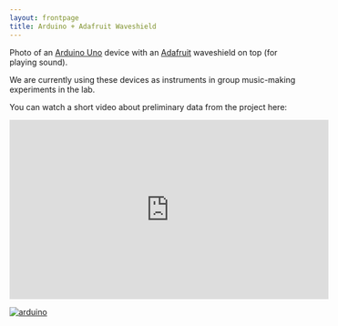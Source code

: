 ```yaml
---
layout: frontpage
title: Arduino + Adafruit Waveshield
---
```


Photo of an [Arduino Uno](https://www.arduino.cc/) device with an [Adafruit](https://www.adafruit.com/) waveshield on top (for playing sound).  

We are currently using these devices as instruments in group music-making experiments in the lab. 

You can watch a short video about preliminary data from the project here: 

<iframe width="560" height="315" src="https://www.youtube.com/embed/tDZCIjiCmLc" title="YouTube video player" frameborder="0" allow="accelerometer; autoplay; clipboard-write; encrypted-media; gyroscope; picture-in-picture" allowfullscreen></iframe>

  
  

[![arduino](../../assets/publpics/arduino.png)](https://lkfink.github.io/pages/publpics/arduino.html)

